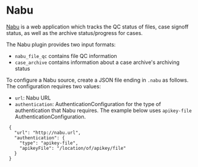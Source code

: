 # Nabu
[Nabu](https://github.com/oicr-gsi/nabu) is a web application which tracks the QC
status of files, case signoff status, as well as the archive status/progress for cases.

The Nabu plugin provides two input formats:
* `nabu_file_qc` contains file QC information
* `case_archive` contains information about a case archive's archiving status

To configure a Nabu source, create a JSON file ending in `.nabu` as follows.
The configuration requires two values:
  * `url`: Nabu URL
  * `authentication`: AuthenticationConfiguration for the type of authentication that Nabu requires. The example below uses `apikey-file` AuthenticationConfiguration.

   ```
    {
      "url": "http://nabu.url",
      "authentication": {
        "type": "apikey-file",
        "apikeyFile": "/location/of/apikey/file"
      }
    }
   ```
